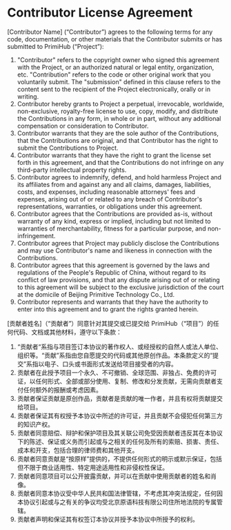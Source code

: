 # Contributor License Agreement
[Contributor Name] (“Contributor”) agrees to the following terms for any code, documentation, or other materials that the Contributor submits or has submitted to PrimiHub (“Project”):
1. "Contributor" refers to the copyright owner who signed this agreement with the Project, or an authorized natural or legal entity, organization, etc. "Contribution" refers to the code or other original work that you voluntarily submit. The "submission" defined in this clause refers to the content sent to the recipient of the Project electronically, orally or in writing.
2. Contributor hereby grants to Project a perpetual, irrevocable, worldwide, non-exclusive, royalty-free license to use, copy, modify, and distribute the Contributions in any form, in whole or in part, without any additional compensation or consideration to Contributor.
3. Contributor warrants that they are the sole author of the Contributions, that the Contributions are original, and that Contributor has the right to submit the Contributions to Project.
4. Contributor warrants that they have the right to grant the license set forth in this agreement, and that the Contributions do not infringe on any third-party intellectual property rights.
5. Contributor agrees to indemnify, defend, and hold harmless Project and its affiliates from and against any and all claims, damages, liabilities, costs, and expenses, including reasonable attorneys' fees and expenses, arising out of or related to any breach of Contributor's representations, warranties, or obligations under this agreement.
6. Contributor agrees that the Contributions are provided as-is, without warranty of any kind, express or implied, including but not limited to warranties of merchantability, fitness for a particular purpose, and non-infringement.
7. Contributor agrees that Project may publicly disclose the Contributions and may use Contributor's name and likeness in connection with the Contributions.
8. Contributor agrees that this agreement is governed by the laws and regulations of the People's Republic of China, without regard to its conflict of law provisions, and that any dispute arising out of or relating to this agreement will be subject to the exclusive jurisdiction of the court at the domicile of Beijing Primitive Technology Co., Ltd.
9. Contributor represents and warrants that they have the authority to enter into this agreement and to grant the rights granted herein.


[贡献者姓名]（“贡献者”）同意针对其提交或已提交给 PrimiHub（“项目”）的任何代码、文档或其他材料，遵守以下条款：
1. “贡献者“系指与项目签订本协议的著作权人、或经授权的自然人或法人单位、组织等。“贡献”系指由您自愿提交的代码或其他原创作品。本条款定义的“提交”系指以电子、口头或书面形式发送给项目接受者的内容。
2. 贡献者在此授予项目一个永久、不可撤销、全球范围、非独占、免费的许可证，以任何形式、全部或部分使用、复制、修改和分发贡献，无需向贡献者支付任何额外的报酬或考虑因素。
3. 贡献者保证贡献是原创作品，贡献者是贡献的唯一作者，并且有权将贡献提交给项目。
4. 贡献者保证其有权授予本协议中所述的许可证，并且贡献不会侵犯任何第三方的知识产权。
5. 贡献者同意赔偿、辩护和保护项目及其关联公司免受因贡献者违反其在本协议下的陈述、保证或义务而引起或与之相关的任何及所有的索赔、损害、责任、成本和开支，包括合理的律师费和其他开支。
6. 贡献者同意贡献是“按原样”提供的，不提供任何形式的明示或默示保证，包括但不限于商业适用性、特定用途适用性和非侵权性保证。
7. 贡献者同意项目可以公开披露贡献，并可以在贡献中使用贡献者的姓名和肖像。
8. 贡献者同意本协议受中华人民共和国法律管辖，不考虑其冲突法规定，任何因本协议引起或与之有关的争议均受北京原语科技有限公司住所地法院的专属管辖。
9. 贡献者声明和保证其有权签订本协议并授予本协议中所授予的权利。
